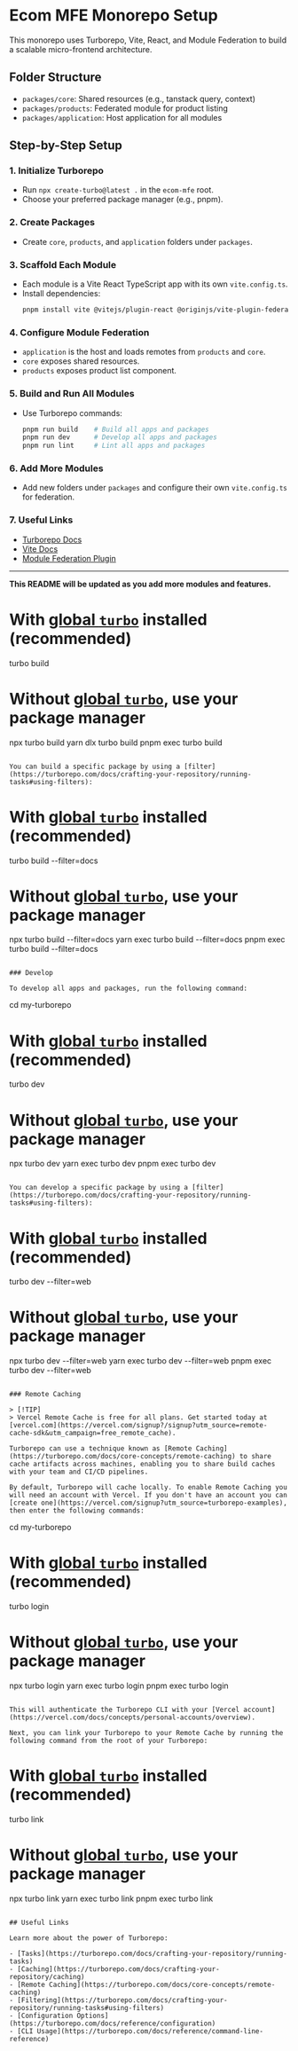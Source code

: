 # Ecom MFE Monorepo Setup

This monorepo uses Turborepo, Vite, React, and Module Federation to build a scalable micro-frontend architecture.

## Folder Structure
- `packages/core`: Shared resources (e.g., tanstack query, context)
- `packages/products`: Federated module for product listing
- `packages/application`: Host application for all modules

## Step-by-Step Setup

### 1. Initialize Turborepo
- Run `npx create-turbo@latest .` in the `ecom-mfe` root.
- Choose your preferred package manager (e.g., pnpm).

### 2. Create Packages
- Create `core`, `products`, and `application` folders under `packages`.

### 3. Scaffold Each Module
- Each module is a Vite React TypeScript app with its own `vite.config.ts`.
- Install dependencies:
  ```bash
  pnpm install vite @vitejs/plugin-react @originjs/vite-plugin-federation @tanstack/react-query react --filter "./packages/*"
  ```

### 4. Configure Module Federation
- `application` is the host and loads remotes from `products` and `core`.
- `core` exposes shared resources.
- `products` exposes product list component.

### 5. Build and Run All Modules
- Use Turborepo commands:
  ```bash
  pnpm run build    # Build all apps and packages
  pnpm run dev      # Develop all apps and packages
  pnpm run lint     # Lint all apps and packages
  ```

### 6. Add More Modules
- Add new folders under `packages` and configure their own `vite.config.ts` for federation.

### 7. Useful Links
- [Turborepo Docs](https://turborepo.com/docs)
- [Vite Docs](https://vitejs.dev/)
- [Module Federation Plugin](https://github.com/originjs/vite-plugin-federation)

---

**This README will be updated as you add more modules and features.**

# With [global `turbo`](https://turborepo.com/docs/getting-started/installation#global-installation) installed (recommended)
turbo build

# Without [global `turbo`](https://turborepo.com/docs/getting-started/installation#global-installation), use your package manager
npx turbo build
yarn dlx turbo build
pnpm exec turbo build
```

You can build a specific package by using a [filter](https://turborepo.com/docs/crafting-your-repository/running-tasks#using-filters):

```
# With [global `turbo`](https://turborepo.com/docs/getting-started/installation#global-installation) installed (recommended)
turbo build --filter=docs

# Without [global `turbo`](https://turborepo.com/docs/getting-started/installation#global-installation), use your package manager
npx turbo build --filter=docs
yarn exec turbo build --filter=docs
pnpm exec turbo build --filter=docs
```

### Develop

To develop all apps and packages, run the following command:

```
cd my-turborepo

# With [global `turbo`](https://turborepo.com/docs/getting-started/installation#global-installation) installed (recommended)
turbo dev

# Without [global `turbo`](https://turborepo.com/docs/getting-started/installation#global-installation), use your package manager
npx turbo dev
yarn exec turbo dev
pnpm exec turbo dev
```

You can develop a specific package by using a [filter](https://turborepo.com/docs/crafting-your-repository/running-tasks#using-filters):

```
# With [global `turbo`](https://turborepo.com/docs/getting-started/installation#global-installation) installed (recommended)
turbo dev --filter=web

# Without [global `turbo`](https://turborepo.com/docs/getting-started/installation#global-installation), use your package manager
npx turbo dev --filter=web
yarn exec turbo dev --filter=web
pnpm exec turbo dev --filter=web
```

### Remote Caching

> [!TIP]
> Vercel Remote Cache is free for all plans. Get started today at [vercel.com](https://vercel.com/signup?/signup?utm_source=remote-cache-sdk&utm_campaign=free_remote_cache).

Turborepo can use a technique known as [Remote Caching](https://turborepo.com/docs/core-concepts/remote-caching) to share cache artifacts across machines, enabling you to share build caches with your team and CI/CD pipelines.

By default, Turborepo will cache locally. To enable Remote Caching you will need an account with Vercel. If you don't have an account you can [create one](https://vercel.com/signup?utm_source=turborepo-examples), then enter the following commands:

```
cd my-turborepo

# With [global `turbo`](https://turborepo.com/docs/getting-started/installation#global-installation) installed (recommended)
turbo login

# Without [global `turbo`](https://turborepo.com/docs/getting-started/installation#global-installation), use your package manager
npx turbo login
yarn exec turbo login
pnpm exec turbo login
```

This will authenticate the Turborepo CLI with your [Vercel account](https://vercel.com/docs/concepts/personal-accounts/overview).

Next, you can link your Turborepo to your Remote Cache by running the following command from the root of your Turborepo:

```
# With [global `turbo`](https://turborepo.com/docs/getting-started/installation#global-installation) installed (recommended)
turbo link

# Without [global `turbo`](https://turborepo.com/docs/getting-started/installation#global-installation), use your package manager
npx turbo link
yarn exec turbo link
pnpm exec turbo link
```

## Useful Links

Learn more about the power of Turborepo:

- [Tasks](https://turborepo.com/docs/crafting-your-repository/running-tasks)
- [Caching](https://turborepo.com/docs/crafting-your-repository/caching)
- [Remote Caching](https://turborepo.com/docs/core-concepts/remote-caching)
- [Filtering](https://turborepo.com/docs/crafting-your-repository/running-tasks#using-filters)
- [Configuration Options](https://turborepo.com/docs/reference/configuration)
- [CLI Usage](https://turborepo.com/docs/reference/command-line-reference)
